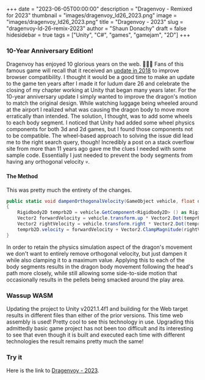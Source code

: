 +++
date = "2023-06-05T00:00:00"
description = "Dragenvoy - Remixed for 2023"
thumbnail = "images/dragenvoy_ld26_2023.png"
image = "images/dragenvoy_ld26_2023.png"
title = "Dragenvoy - 2023"
slug = "dragenvoy-ld-26-remix-2023"
author = "Shaun Donachy"
draft = false
hidesidebar = true
tags = ["Unity", "C#", "games", "gamejam", "2D"]
+++


### 10-Year Anniversary Edition!

Dragenvoy has enjoyed 10 glorious years on the web. 👏👏👏 Fans of this famous game will recall that it received an [update in 2018](https://shaundonachy.com/projects/dragenvoy-ld-26-remix-2018/) to improve browser compatibility. I thought it would be a good time to make an update to the game ten years after I made it for ludum dare 26 and celebrate the closing of my chapter working at Unity that began many years later. For the 10-year anniversary update I simply wanted to improve the dragon's motion to match the original design. While watching luggage being wheeled around at the airport I realized what was causing the dragon body to move more erratically than intended. The solution, I thought, was to add some wheels to each body segment. I noticed that Unity had added some wheel physics components for both 3d and 2d games, but I found those components not to be compatible. The wheel-based approach to solving the issue did lead me to the right search query, though! Incredibly a post on a stack overflow site from more than 11 years ago gave me the clues I needed with some sample code. Essentially I just needed to prevent the body segments from having any orthogonal velocity 💀.

#### The Method

This was pretty much the entirety of the changes.
```csharp  {linenos=table,linenostart=32}
public static void dampenOrthogonalVelocity(GameObject vehicle, float drift = 0f, float maxDrift = 0f)
{
	Rigidbody2D temprb2D = vehicle.GetComponent<Rigidbody2D> () as Rigidbody2D;
	Vector2 forwardVelocity = vehicle.transform.up * Vector2.Dot(temprb2D.velocity, vehicle.transform.up);
	Vector2 rightVelocity = vehicle.transform.right * Vector2.Dot(temprb2D.velocity, vehicle.transform.right);
	temprb2D.velocity = forwardVelocity + Vector2.ClampMagnitude(rightVelocity * drift, maxDrift);
}
```

In order to retain the physics simulation aspect of the dragon's movement we don't want to entirely remove orthogonal velocity, but just dampen it while also clamping it to a maximum value. Applying this to each of the body segments results in the dragon body movement following the head's path more closely, while still allowing some side-to-side motion that occasionally results in the pellets being smacked around the play area.

### Wassup WASM

Updating the project to Unity v2021.1.4f1 and building for the Web target results in different files than either of the prior versions. This time web assembly is used! Pretty cool to see this technology in use. Upgrading this admittedly basic game project has not been too difficult and its interesting to see that even though it is built and executed each time with different technologies the result remains pretty much the same!

### Try it
Here is the link to [Dragenvoy - 2023](https://shaundonachy.com/dragenvoy2023/index.html).
